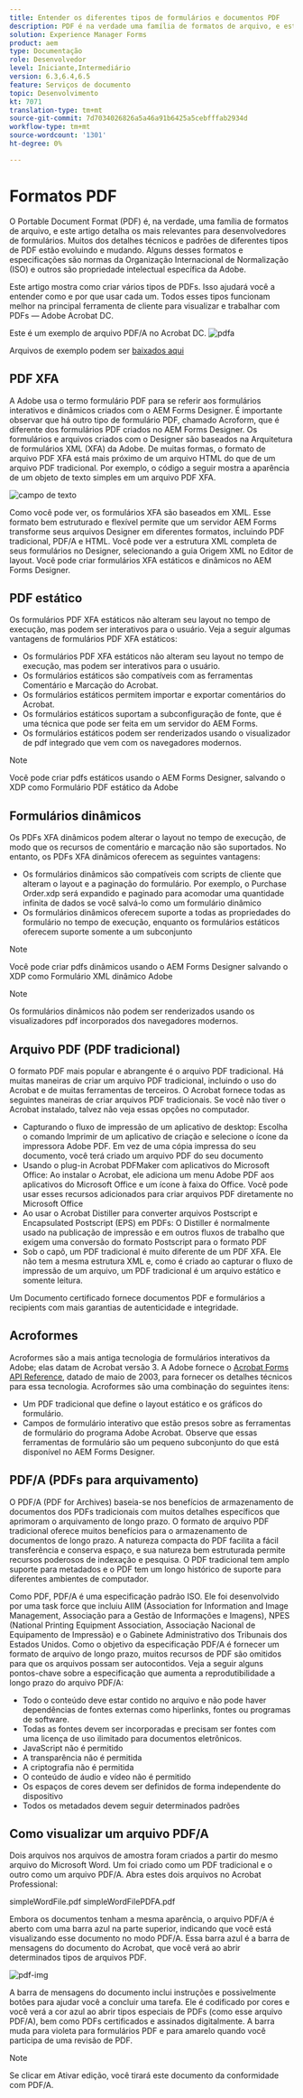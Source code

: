 ```yaml
---
title: Entender os diferentes tipos de formulários e documentos PDF
description: PDF é na verdade uma família de formatos de arquivo, e este artigo descreve os tipos de PDFs que são importantes e relevantes para desenvolvedores de formulários.
solution: Experience Manager Forms
product: aem
type: Documentação
role: Desenvolvedor
level: Iniciante,Intermediário
version: 6.3,6.4,6.5
feature: Serviços de documento
topic: Desenvolvimento
kt: 7071
translation-type: tm+mt
source-git-commit: 7d7034026826a5a46a91b6425a5cebfffab2934d
workflow-type: tm+mt
source-wordcount: '1301'
ht-degree: 0%

---
```



# Formatos PDF

O Portable Document Format (PDF) é, na verdade, uma família de formatos de arquivo, e este artigo detalha os mais relevantes para desenvolvedores de formulários. Muitos dos detalhes técnicos e padrões de diferentes tipos de PDF estão evoluindo e mudando. Alguns desses formatos e especificações são normas da Organização Internacional de Normalização (ISO) e outros são propriedade intelectual específica da Adobe.

Este artigo mostra como criar vários tipos de PDFs. Isso ajudará você a entender como e por que usar cada um. Todos esses tipos funcionam melhor na principal ferramenta de cliente para visualizar e trabalhar com PDFs — Adobe Acrobat DC.

Este é um exemplo de arquivo PDF/A no Acrobat DC.
![pdfa](assets/pdfa-file-in-acrobat.png)

Arquivos de exemplo podem ser [baixados aqui](assets/pdf-file-types.zip)

## PDF XFA

A Adobe usa o termo formulário PDF para se referir aos formulários interativos e dinâmicos criados com o AEM Forms Designer. É importante observar que há outro tipo de formulário PDF, chamado Acroform, que é diferente dos formulários PDF criados no AEM Forms Designer. Os formulários e arquivos criados com o Designer são baseados na Arquitetura de formulários XML (XFA) da Adobe. De muitas formas, o formato de arquivo PDF XFA está mais próximo de um arquivo HTML do que de um arquivo PDF tradicional. Por exemplo, o código a seguir mostra a aparência de um objeto de texto simples em um arquivo PDF XFA.

![campo de texto](assets/text-field.JPG)

Como você pode ver, os formulários XFA são baseados em XML. Esse formato bem estruturado e flexível permite que um servidor AEM Forms transforme seus arquivos Designer em diferentes formatos, incluindo PDF tradicional, PDF/A e HTML. Você pode ver a estrutura XML completa de seus formulários no Designer, selecionando a guia Origem XML no Editor de layout. Você pode criar formulários XFA estáticos e dinâmicos no AEM Forms Designer.

## PDF estático

Os formulários PDF XFA estáticos não alteram seu layout no tempo de execução, mas podem ser interativos para o usuário. Veja a seguir algumas vantagens de formulários PDF XFA estáticos:

* Os formulários PDF XFA estáticos não alteram seu layout no tempo de execução, mas podem ser interativos para o usuário.
* Os formulários estáticos são compatíveis com as ferramentas Comentário e Marcação do Acrobat.
* Os formulários estáticos permitem importar e exportar comentários do Acrobat.
* Os formulários estáticos suportam a subconfiguração de fonte, que é uma técnica que pode ser feita em um servidor do AEM Forms.
* Os formulários estáticos podem ser renderizados usando o visualizador de pdf integrado que vem com os navegadores modernos.

>[!NOTE]
> Você pode criar pdfs estáticos usando o AEM Forms Designer, salvando o XDP como Formulário PDF estático da Adobe

## Formulários dinâmicos

Os PDFs XFA dinâmicos podem alterar o layout no tempo de execução, de modo que os recursos de comentário e marcação não são suportados. No entanto, os PDFs XFA dinâmicos oferecem as seguintes vantagens:

* Os formulários dinâmicos são compatíveis com scripts de cliente que alteram o layout e a paginação do formulário. Por exemplo, o Purchase Order.xdp será expandido e paginado para acomodar uma quantidade infinita de dados se você salvá-lo como um formulário dinâmico
* Os formulários dinâmicos oferecem suporte a todas as propriedades do formulário no tempo de execução, enquanto os formulários estáticos oferecem suporte somente a um subconjunto


>[!NOTE]
> Você pode criar pdfs dinâmicos usando o AEM Forms Designer salvando o XDP como Formulário XML dinâmico Adobe

>[!NOTE]
> Os formulários dinâmicos não podem ser renderizados usando os visualizadores pdf incorporados dos navegadores modernos.


## Arquivo PDF (PDF tradicional)

O formato PDF mais popular e abrangente é o arquivo PDF tradicional. Há muitas maneiras de criar um arquivo PDF tradicional, incluindo o uso do Acrobat e de muitas ferramentas de terceiros. O Acrobat fornece todas as seguintes maneiras de criar arquivos PDF tradicionais. Se você não tiver o Acrobat instalado, talvez não veja essas opções no computador.

* Capturando o fluxo de impressão de um aplicativo de desktop: Escolha o comando Imprimir de um aplicativo de criação e selecione o ícone da impressora Adobe PDF. Em vez de uma cópia impressa do seu documento, você terá criado um arquivo PDF do seu documento
* Usando o plug-in Acrobat PDFMaker com aplicativos do Microsoft Office: Ao instalar o Acrobat, ele adiciona um menu Adobe PDF aos aplicativos do Microsoft Office e um ícone à faixa do Office. Você pode usar esses recursos adicionados para criar arquivos PDF diretamente no Microsoft Office
* Ao usar o Acrobat Distiller para converter arquivos Postscript e Encapsulated Postscript (EPS) em PDFs: O Distiller é normalmente usado na publicação de impressão e em outros fluxos de trabalho que exigem uma conversão do formato Postscript para o formato PDF
* Sob o capô, um PDF tradicional é muito diferente de um PDF XFA. Ele não tem a mesma estrutura XML e, como é criado ao capturar o fluxo de impressão de um arquivo, um PDF tradicional é um arquivo estático e somente leitura.

Um Documento certificado fornece documentos PDF e formulários a recipients com mais garantias de autenticidade e integridade.

## Acroformes

Acroformes são a mais antiga tecnologia de formulários interativos da Adobe; elas datam de Acrobat versão 3. A Adobe fornece o [Acrobat Forms API Reference](assets/FormsAPIReference.pdf), datado de maio de 2003, para fornecer os detalhes técnicos para essa tecnologia. Acroformes são uma combinação do
seguintes itens:

* Um PDF tradicional que define o layout estático e os gráficos do formulário.
* Campos de formulário interativo que estão presos sobre as ferramentas de formulário do programa Adobe Acrobat. Observe que essas ferramentas de formulário são um pequeno subconjunto do que está disponível no AEM Forms Designer.

## PDF/A (PDFs para arquivamento)

O PDF/A (PDF for Archives) baseia-se nos benefícios de armazenamento de documentos dos PDFs tradicionais com muitos detalhes específicos que aprimoram o arquivamento de longo prazo. O formato de arquivo PDF tradicional oferece muitos benefícios para o armazenamento de documentos de longo prazo. A natureza compacta do PDF facilita a fácil transferência e conserva espaço, e sua natureza bem estruturada permite recursos poderosos de indexação e pesquisa. O PDF tradicional tem amplo suporte para metadados e o PDF tem um longo histórico de suporte para diferentes ambientes de computador.

Como PDF, PDF/A é uma especificação padrão ISO. Ele foi desenvolvido por uma task force que incluiu AIIM (Association for Information and Image Management, Associação para a Gestão de Informações e Imagens), NPES (National Printing Equipment Association, Associação Nacional de Equipamento de Impressão) e o Gabinete Administrativo dos Tribunais dos Estados Unidos. Como o objetivo da especificação PDF/A é fornecer um formato de arquivo de longo prazo, muitos recursos de PDF são omitidos para que os arquivos possam ser autocontidos. Veja a seguir alguns pontos-chave sobre a especificação que aumenta a reprodutibilidade a longo prazo do arquivo PDF/A:

* Todo o conteúdo deve estar contido no arquivo e não pode haver dependências de fontes externas como hiperlinks, fontes ou programas de software.
* Todas as fontes devem ser incorporadas e precisam ser fontes com uma licença de uso ilimitado para documentos eletrônicos.
* JavaScript não é permitido
* A transparência não é permitida
* A criptografia não é permitida
* O conteúdo de áudio e vídeo não é permitido
* Os espaços de cores devem ser definidos de forma independente do dispositivo
* Todos os metadados devem seguir determinados padrões

## Como visualizar um arquivo PDF/A

Dois arquivos nos arquivos de amostra foram criados a partir do mesmo arquivo do Microsoft Word. Um foi criado como um PDF tradicional e o outro como um arquivo PDF/A. Abra estes dois arquivos no Acrobat Professional:

simpleWordFile.pdf
simpleWordFilePDFA.pdf

Embora os documentos tenham a mesma aparência, o arquivo PDF/A é aberto com uma barra azul na parte superior, indicando que você está visualizando esse documento no modo PDF/A. Essa barra azul é a barra de mensagens do documento do Acrobat, que você verá ao abrir determinados tipos de arquivos PDF.

![pdf-img](assets/pdfa-message.png)

A barra de mensagens do documento inclui instruções e possivelmente botões para ajudar você a concluir uma tarefa. Ele é codificado por cores e você verá a cor azul ao abrir tipos especiais de PDFs (como esse arquivo PDF/A), bem como PDFs certificados e assinados digitalmente. A barra muda para violeta para formulários PDF e para amarelo quando você participa de uma revisão de PDF.

>[!NOTE]
> Se clicar em Ativar edição, você tirará este documento da conformidade com PDF/A.




